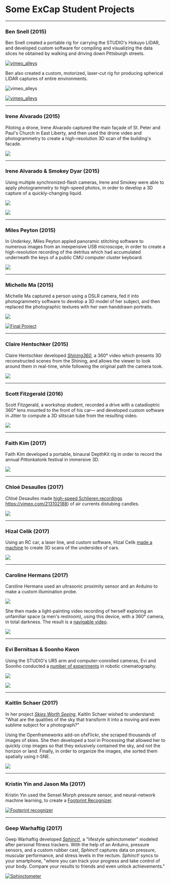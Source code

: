# Some ExCap Student Projects


---
 
### Ben Snell (2015) 

Ben Snell created a portable rig for carrying the STUDIO's Hokuyo LIDAR, and developed custom software for compiling and visualizing the data slices he obtained by walking and driving down Pittsburgh streets.

[![vimeo_alleys](images/students/snell_lidar_alleys.jpg)](https://vimeo.com/144993841)

Ben also created a custom, motorized, laser-cut rig for producing spherical LIDAR captures of entire environments. 

![vimeo_alleys](images/students/snell_lidar_rig.gif)

[![vimeo_alleys](images/students/snell_lidar_forest.jpg)](https://vimeo.com/153716848)

---

### Irene Alvarado (2015) 

Piloting a drone, Irene Alvarado captured the main façade of St. Peter and Paul's Church in East Liberty, and then used the drone video and photogrammetry to create a high-resolution 3D scan of the building's facade.

![](images/students/irene_church5.png)

---

### Irene Alvarado & Smokey Dyar (2015)

Using multiple synchronized-flash cameras, Irene and Smokey were able to apply photogrammetry to high-speed photos, in order to develop a 3D capture of a quickly-changing liquid. 

![](images/students/irene_blue_gunk.jpg)

![](images/students/irene_handobj.gif)

---

### Miles Peyton (2015)

In *Underkey*, Miles Peyton appled panoramic stitching software to numerous images from an inexpensive USB microscope, in order to create a high-resolution recording of the detritus which had accumulated underneath the keys of a public CMU computer cluster keyboard.

[![](images/students/miles_underkey.jpg)](images/students/miles_underkey.jpg)

---

### Michelle Ma (2015)

Michelle Ma captured a person using a DSLR camera, fed it into photogrammetry software to develop a 3D model of her subject, and then replaced the photographic textures with her own handdrawn portraits.

![](images/students/michelle_composite.png)

[![Final Project](images/students/michelle_animation.gif)](https://vimeo.com/148398718)

---

### Claire Hentschker (2015)

Claire Hentschker developed [*Shining360*](https://www.youtube.com/watch?v=AupAFblRwgY), a 360° video which presents 3D reconstructed scenes from the Shining, and allows the viewer to look around them in real-time, while following the original path the camera took. 

[![](images/students/claire_shining.jpg)](https://www.youtube.com/watch?v=AupAFblRwgY)


---

### Scott Fitzgerald (2016)

Scott Fitzgerald, a workshop student, recorded a drive with a catadioptric 360° lens mounted to the front of his car— and developed custom software in Jitter to compute a 3D slitscan tube from the resulting video. 

[![](images/students/scott_fitzgerald_03.jpg)](https://youtu.be/RJ9d5VkXzzY)

---

### Faith Kim (2017)

Faith Kim developed a portable, binaural DepthKit rig in order to record the annual Pittonkatonk festival in immersive 3D. 

[![](http://golancourses.net/excap17/wp-content/uploads/2017/05/gif1.gif)](http://golancourses.net/excap17/fatik/05/14/fatik-final/)

---

### Chloé Desaulles (2017)

Chloé Desaulles made [high-speed Schlieren recordings](http://golancourses.net/excap17/cdslls/04/13/cdslls-event/) https://vimeo.com/213102188) of air currents distubing candles. 

[![](http://golancourses.net/excap17/wp-content/uploads/2017/04/GifSmall.gif)](http://golancourses.net/excap17/cdslls/04/13/cdslls-event/)

---

### Hizal Celik (2017)

Using an RC car, a laser line, and custom software, Hizal Celik [made a machine](http://golancourses.net/excap17/hizlik/05/10/hizlik-final/) to create 3D scans of the undersides of cars.

[![](http://golancourses.net/excap17/wp-content/uploads/2017/05/ezgif.com-optimize-2.gif)](http://golancourses.net/excap17/hizlik/05/10/hizlik-final/)

---

### Caroline Hermans (2017)

Caroline Hermans used an ultrasonic proximity sensor and an Arduino to make a custom illumination probe. 

![](images/students/caroline-hermans-ultrasonic-probe.gif)

She then made a light-painting video recording of herself exploring an unfamiliar space (a men's restroom), using this device, with a 360° camera, in total darkness. The result is a [navigable video](http://golancourses.net/excap17/caro/03/09/caro-place/).

[![](images/students/caroline-hermans-fast-trace.gif)](http://golancourses.net/excap17/caro/03/09/caro-place/)

---

### Evi Bernitsas & Soonho Kwon

Using the STUDIO's UR5 arm and computer-conrolled cameras, Evi and Soonho conducted a [number of experiments](http://golancourses.net/excap17/quan/05/11/quan-final/) in robotic cinematography.

![](http://golancourses.net/excap17/wp-content/uploads/2017/05/Action-1.gif)

[![](http://golancourses.net/excap17/wp-content/uploads/2017/05/Faces_hires.gif)](http://golancourses.net/excap17/quan/05/11/quan-final/)

---

### Kaitlin Schaer (2017)

In her project [*Skies Worth Seeing*](http://golancourses.net/excap17/gloeilamp/05/10/gloeilamp-final/), Kaitlin Schaer wished to understand: "What are the qualities of the sky that transform it into a moving and even sublime subject for a photograph?" 

Using the Openframeworks add-on ofxFlickr, she scraped thousands of images of skies. She then developed a tool in Processing that allowed her to quickly crop images so that they exlusively contained the sky, and not the horizon or land. Finally, in order to organize the images, she sorted them spatially using t-SNE.

![](images/students/gloeilamp_tsne_sky.jpg)

---

### Kristin Yin and Jason Ma (2017)

Kristin Yin used the Sensel Morph pressure sensor, and neural-network machine learning, to create a [Footprint Recognizer](http://golancourses.net/excap17/weija/04/27/kyin-and-weija-final-proposal/). 

[![Footprint recognizer](images/students/kyin-footprint.png)](http://golancourses.net/excap17/weija/04/27/kyin-and-weija-final-proposal/)

---

### Geep Warhaftig (2017)

Geep Warhaftig developed [*Sphinct!*](http://golancourses.net/excap17/geep/05/10/geep-final/), a "lifestyle sphinctometer" modeled after personal fitness trackers. With the help of an Arduino, pressure sensors, and a custom rubber cast, *Sphinct!* captures data on pressure, muscular performance, and stress levels in the rectum. *Sphinct!* syncs to your smartphone, "where you can track your progress and take control of your body. Compare your results to friends and even unlock achievements."

[![Sphinctometer](images/students/geep_sphinct.png)](https://www.youtube.com/watch?v=VGW29JOlCsA)



